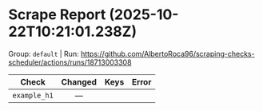 # Scrape Report (2025-10-22T10:21:01.238Z)

Group: `default`  |  Run: https://github.com/AlbertoRoca96/scraping-checks-scheduler/actions/runs/18713003308

| Check | Changed | Keys | Error |
|---|:---:|:--|:--|
| `example_h1` | — |  |  |
